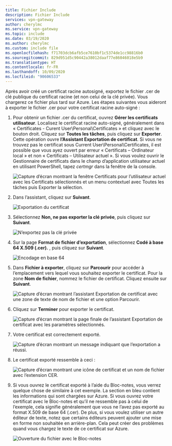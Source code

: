 ```yaml
---
title: Fichier Include
description: Fichier Include
services: vpn-gateway
author: cherylmc
ms.service: vpn-gateway
ms.topic: include
ms.date: 03/19/2020
ms.author: cherylmc
ms.custom: include file
ms.openlocfilehash: f71703dcb6afb5ce7610bf1c5374de1cc98816b0
ms.sourcegitcommit: 829d951d5c90442a38012daaf77e86046018e5b9
ms.translationtype: HT
ms.contentlocale: fr-FR
ms.lasthandoff: 10/09/2020
ms.locfileid: "90606533"
---
```

Après avoir créé un certificat racine autosigné, exportez le fichier .cer de clé publique du certificat racine (et non celui de la clé privée). Vous chargerez ce fichier plus tard sur Azure. Les étapes suivantes vous aideront à exporter le fichier .cer pour votre certificat racine auto-signé :

1. Pour obtenir un fichier .cer du certificat, ouvrez **Gérer les certificats utilisateur**. Localisez le certificat racine auto-signé, généralement dans « Certificates - Curent User\Personal\Certificates » et cliquez avec le bouton droit. Cliquez sur **Toutes les tâches**, puis cliquez sur **Exporter**. Cette opération ouvre **l’Assistant Exportation de certificat**. Si vous ne trouvez pas le certificat sous Current User\Personal\Certificates, il est possible que vous ayez ouvert par erreur « Certificats – Ordinateur local » et non « Certificats – Utilisateur actuel ». Si vous voulez ouvrir le Gestionnaire de certificats dans le champ d’application utilisateur actuel en utilisant PowerShell, tapez *certmgr* dans la fenêtre de la console.

   ![Capture d’écran montrant la fenêtre Certificats pour l’utilisateur actuel avec les Certificats sélectionnés et un menu contextuel avec Toutes les tâches puis Exporter la sélection.](./media/vpn-gateway-certificates-export-public-key-include/export.png)
2. Dans l’assistant, cliquez sur **Suivant**.

   ![Exportation du certificat](./media/vpn-gateway-certificates-export-public-key-include/exportwizard.png)
3. Sélectionnez **Non, ne pas exporter la clé privée**, puis cliquez sur **Suivant**.

   ![N’exportez pas la clé privée](./media/vpn-gateway-certificates-export-public-key-include/notprivatekey.png)
4. Sur la page **Format de fichier d’exportation**, sélectionnez **Codé à base 64 X.509 (.cer).** , puis cliquez sur **Suivant**.

   ![Encodage en base 64](./media/vpn-gateway-certificates-export-public-key-include/base64.png)
5. Dans **Fichier à exporter**, cliquez sur **Parcourir** pour accéder à l’emplacement vers lequel vous souhaitez exporter le certificat. Pour la zone **Nom de fichier**, nommez le fichier de certificat. Cliquez ensuite sur **Suivant**.

   ![Capture d’écran montrant l’assistant Exportation de certificat avec une zone de texte de nom de fichier et une option Parcourir.](./media/vpn-gateway-certificates-export-public-key-include/browse.png)
6. Cliquez sur **Terminer** pour exporter le certificat.

   ![Capture d’écran montrant la page finale de l’assistant Exportation de certificat avec les paramètres sélectionnés.](./media/vpn-gateway-certificates-export-public-key-include/finish.png)
7. Votre certificat est correctement exporté.

   ![Capture d’écran montrant un message indiquant que l’exportation a réussi.](./media/vpn-gateway-certificates-export-public-key-include/success.png)
8. Le certificat exporté ressemble à ceci :

   ![Capture d’écran montrant une icône de certificat et un nom de fichier avec l’extension CER.](./media/vpn-gateway-certificates-export-public-key-include/exported.png)
9. Si vous ouvrez le certificat exporté à l’aide du Bloc-notes, vous verrez quelque chose de similaire à cet exemple. La section en bleu contient les informations qui sont chargées sur Azure. Si vous ouvrez votre certificat avec le Bloc-notes et qu’il ne ressemble pas à celui de l’exemple, cela signifie généralement que vous ne l’avez pas exporté au format X.509 de base 64 (.cer). De plus, si vous voulez utiliser un autre éditeur de texte, notez que certains éditeurs peuvent ajouter une mise en forme non souhaitée en arrière-plan. Cela peut créer des problèmes quand vous chargez le texte de ce certificat sur Azure.

   ![Ouverture du fichier avec le Bloc-notes](./media/vpn-gateway-certificates-export-public-key-include/notepad.png)
